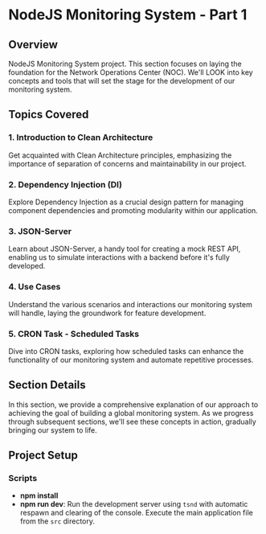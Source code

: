 # NodeJS Monitoring System - Part 1

## Overview

NodeJS Monitoring System project. This section focuses on laying the foundation for the Network Operations Center (NOC). We'll LOOK into key concepts and tools that will set the stage for the development of our monitoring system.

## Topics Covered

### 1. Introduction to Clean Architecture

Get acquainted with Clean Architecture principles, emphasizing the importance of separation of concerns and maintainability in our project.

### 2. Dependency Injection (DI)

Explore Dependency Injection as a crucial design pattern for managing component dependencies and promoting modularity within our application.

### 3. JSON-Server

Learn about JSON-Server, a handy tool for creating a mock REST API, enabling us to simulate interactions with a backend before it's fully developed.

### 4. Use Cases

Understand the various scenarios and interactions our monitoring system will handle, laying the groundwork for feature development.

### 5. CRON Task - Scheduled Tasks

Dive into CRON tasks, exploring how scheduled tasks can enhance the functionality of our monitoring system and automate repetitive processes.

## Section Details

In this section, we provide a comprehensive explanation of our approach to achieving the goal of building a global monitoring system. As we progress through subsequent sections, we'll see these concepts in action, gradually bringing our system to life.

## Project Setup

### Scripts

- **npm install**
- **npm run dev**: Run the development server using `tsnd` with automatic respawn and clearing of the console. Execute the main application file from the `src` directory.
